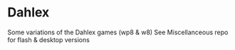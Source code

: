 # Dahlex
Some variations of the Dahlex games (wp8 & w8)
See Miscellanceous repo for flash & desktop versions
